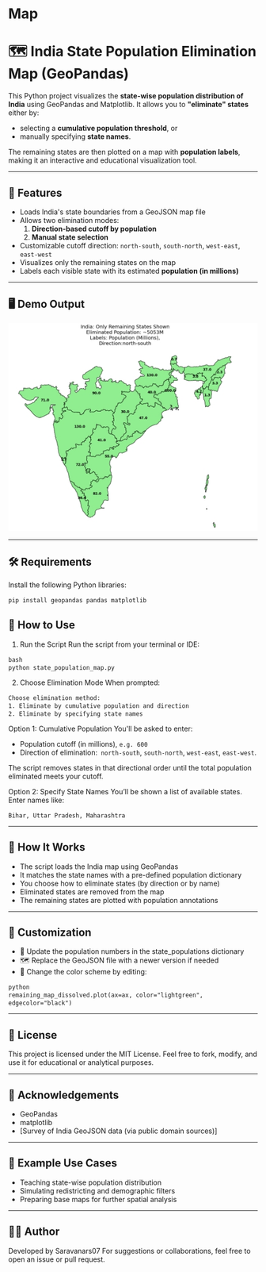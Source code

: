 # Map

# 🗺️ India State Population Elimination Map (GeoPandas)

This Python project visualizes the **state-wise population distribution of India** using GeoPandas and Matplotlib. It allows you to **"eliminate" states** either by:
- selecting a **cumulative population threshold**, or
- manually specifying **state names**.

The remaining states are then plotted on a map with **population labels**, making it an interactive and educational visualization tool.

---

## 📌 Features

- Loads India's state boundaries from a GeoJSON map file
- Allows two elimination modes:
  1. **Direction-based cutoff by population**
  2. **Manual state selection**
- Customizable cutoff direction: `north-south`, `south-north`, `west-east`, `east-west`
- Visualizes only the remaining states on the map
- Labels each visible state with its estimated **population (in millions)**

---

## 🖥️ Demo Output

<p align="center">
  <img src="/Image/Map.jpeg" alt="India State Population Map" width="600"/>
</p>

---

## 🛠️ Requirements
Install the following Python libraries:
```bash
pip install geopandas pandas matplotlib
```


## 🚀 How to Use
 1. Run the Script
  Run the script from your terminal or IDE:
  ```
  bash
  python state_population_map.py
  ```
 2. Choose Elimination Mode
  When prompted:
  ```
  Choose elimination method:
  1. Eliminate by cumulative population and direction
  2. Eliminate by specifying state names
  ```
  Option 1: Cumulative Population
    You'll be asked to enter:
  - Population cutoff (in millions), ```e.g. 600```
  - Direction of elimination:``` north-south```, ```south-north```, ```west-east```, ```east-west```.

  The script removes states in that directional order until the total population eliminated meets your cutoff.
  
  Option 2: Specify State Names
    You’ll be shown a list of available states. Enter names like:
   ``` 
   Bihar, Uttar Pradesh, Maharashtra 
   ```
---
## 🧠 How It Works
  - The script loads the India map using GeoPandas
  - It matches the state names with a pre-defined population dictionary
  - You choose how to eliminate states (by direction or by name)
  - Eliminated states are removed from the map
  - The remaining states are plotted with population annotations

---
## 🧩 Customization
  - 🔢 Update the population numbers in the state_populations dictionary
  - 🗺️ Replace the GeoJSON file with a newer version if needed
  - 🎨 Change the color scheme by editing:
  ```
  python
  remaining_map_dissolved.plot(ax=ax, color="lightgreen", edgecolor="black")
  ```
---

## 📘 License
This project is licensed under the MIT License. Feel free to fork, modify, and use it for educational or analytical purposes.

---

## 🙌 Acknowledgements
  - GeoPandas
  - matplotlib
  - [Survey of India GeoJSON data (via public domain sources)]
    
---

## 💬 Example Use Cases
  - Teaching state-wise population distribution
  - Simulating redistricting and demographic filters
  - Preparing base maps for further spatial analysis

---

## 👨‍💻 Author

Developed by Saravanars07
For suggestions or collaborations, feel free to open an issue or pull request.



